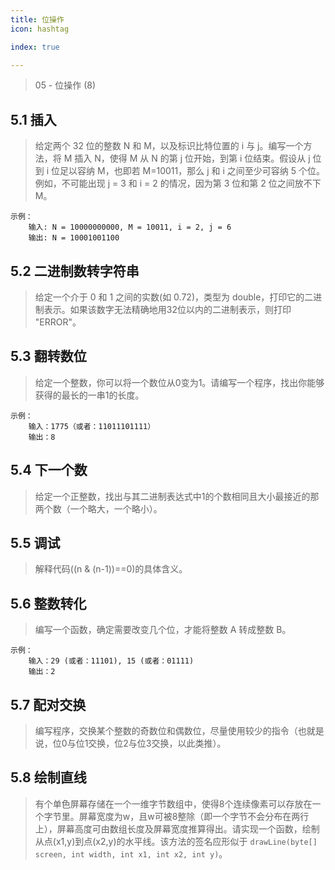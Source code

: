 ```yaml
---
title: 位操作
icon: hashtag

index: true

---
```


> 05 - 位操作 (8)

<!-- more -->

## 5.1 插入
  > 给定两个 32 位的整数 N 和 M，以及标识比特位置的 i 与 j。编写一个方法，将 M 插入 N，使得 M 从 N 的第 j 位开始，到第 i 位结束。假设从 j 位到 i 位足以容纳 M，也即若 M=10011，那么 j 和 i 之间至少可容纳 5 个位。例如，不可能出现 j = 3 和 i = 2 的情况，因为第 3 位和第 2 位之间放不下 M。
    
    示例：
        输入: N = 10000000000, M = 10011, i = 2, j = 6
        输出: N = 10001001100

## 5.2 二进制数转字符串
  > 给定一个介于 0 和 1 之间的实数(如 0.72)，类型为 double，打印它的二进制表示。如果该数字无法精确地用32位以内的二进制表示，则打印 "ERROR"。

## 5.3 翻转数位
  > 给定一个整数，你可以将一个数位从0变为1。请编写一个程序，找出你能够获得的最长的一串1的长度。
    
    示例：
        输入：1775（或者：11011101111）
        输出：8

## 5.4 下一个数
  > 给定一个正整数，找出与其二进制表达式中1的个数相同且大小最接近的那两个数（一个略大，一个略小）。

## 5.5 调试
  > 解释代码((n & (n-1))==0)的具体含义。

## 5.6 整数转化
  > 编写一个函数，确定需要改变几个位，才能将整数 A 转成整数 B。
    
    示例：
        输入：29 (或者：11101), 15 (或者：01111)
        输出：2

## 5.7 配对交换
  > 编写程序，交换某个整数的奇数位和偶数位，尽量使用较少的指令（也就是说，位0与位1交换，位2与位3交换，以此类推）。

## 5.8 绘制直线
  > 有个单色屏幕存储在一个一维字节数组中，使得8个连续像素可以存放在一个字节里。屏幕宽度为w，且w可被8整除（即一个字节不会分布在两行上），屏幕高度可由数组长度及屏幕宽度推算得出。请实现一个函数，绘制从点(x1,y)到点(x2,y)的水平线。该方法的签名应形似于 `drawLine(byte[] screen, int width, int x1, int x2, int y)`。
